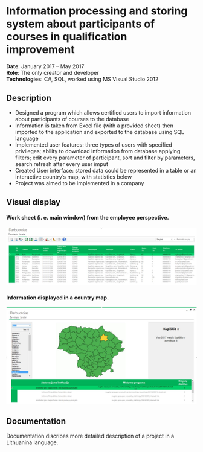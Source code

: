 # Information processing and storing system about participants of courses in qualification improvement 
**Date**:	January 2017 – May 2017  
**Role**:	The only creator and developer  
**Technologies**:	C#, SQL, worked using MS Visual Studio 2012  

## Description	
  *	Designed a program which allows certified users to import information about participants of courses to the database
  *	Information is taken from Excel file (with a provided sheet) then imported to the application and exported to the database using SQL language
  *	Implemented user features: three types of users with specified privileges; ability to download information from database applying filters; edit every parameter of participant, sort and filter by parameters, search refresh after every user imput
  *	Created User interface: stored data could be represented in a table or an interactive country’s map, with statistics below
  *	Project was aimed to be implemented in a company

## Visual display
#### Work sheet (i. e. main window) from the employee perspective.  
![alt text](Main_window.JPG)  
  
#### Information displayed in a country map.  
  
![alt text](UI_Map.JPG)

## Documentation

Documentation discribes more detailed description of a project in a Lithuanina language.
